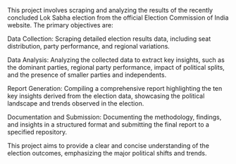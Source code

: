 This project involves scraping and analyzing the results of the recently concluded Lok Sabha election from the official Election Commission of India website. The primary objectives are:

Data Collection: Scraping detailed election results data, including seat distribution, party performance, and regional variations.

Data Analysis: Analyzing the collected data to extract key insights, such as the dominant parties, regional party performance, impact of political splits, and the presence of smaller parties and independents.

Report Generation: Compiling a comprehensive report highlighting the ten key insights derived from the election data, showcasing the political landscape and trends observed in the election.

Documentation and Submission: Documenting the methodology, findings, and insights in a structured format and submitting the final report to a specified repository.

This project aims to provide a clear and concise understanding of the election outcomes, emphasizing the major political shifts and trends.
